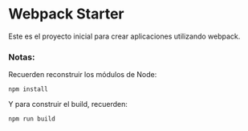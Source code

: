 # Webpack Starter

Este es el proyecto inicial para crear aplicaciones utilizando webpack.

### Notas:
Recuerden reconstruir los módulos de Node:
```
npm install
```

Y para construir el build, recuerden:
```
npm run build
```